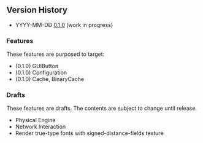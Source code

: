 ## Version History

- YYYY-MM-DD [0.1.0](0.1.0.md) (work in progress)

### Features

These features are purposed to target:

- (0.1.0) GUIButton
- (0.1.0) Configuration
- (0.1.0) Cache, BinaryCache

### Drafts

These features are drafts. The contents are subject to change until release.

- Physical Engine
- Network Interaction
- Render true-type fonts with signed-distance-fields texture
